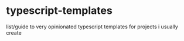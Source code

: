 # typescript-templates
list/guide to very opinionated typescript templates for projects i usually create
